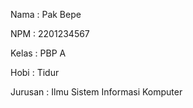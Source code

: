 Nama : Pak Bepe

NPM : 2201234567

Kelas : PBP A

Hobi : Tidur

Jurusan : Ilmu Sistem Informasi Komputer